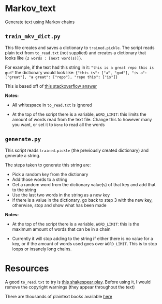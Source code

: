 # Markov_text

Generate text using Markov chains

## `train_mkv_dict.py`

This file creates and saves a dictionary to `trained.pickle`. The script reads plain text from `to_read.txt` (not supplied) and creates a dictionary that looks like `{2 words : [next word(s)]}`.

For example, if the text had this string in it:
`"this is a great repo this is gud"`
the dictionary would look like:
`{"this is": ["a", "gud"], "is a": ["great"], "a great": ["repo"], "repo this": ["is"]}`

This is based off of [this stackoverflow answer](https://stackoverflow.com/a/5307230)

**Notes:**

 - All whitespace in `to_read.txt` is ignored

 - At the top of the script there is a variable, `WORD_LIMIT`: this limits the amount of words read from the text file. Change this to however many you want, or set it to `None` to read all the words

## `generate.py`

This script reads `trained.pickle` (the previously created dictionary) and generate a string.

The steps taken to generate this string are:

 - Pick a random key from the dictionary
 - Add those words to a string
 - Get a random word from the dictionary value(s) of that key and add that to the string
 - Use the last two words in the string as a new key
 - If there is a value in the dictionary, go back to step 3 with the new key, otherwise, stop and show what has been made

**Notes:**

 - At the top of the script there is a variable, `WORD_LIMIT`: this is the maximum amount of words that can be in a chain

 - Currently it will stop adding to the string if either there is no value for a key, or if the amount of words used goes over `WORD_LIMIT`. This is to stop loops or insanely long chains.

# Resources

A good `to_read.txt` to try is [this shakespear play](https://ocw.mit.edu/ans7870/6/6.006/s08/lecturenotes/files/t8.shakespeare.txt). Before using it, I would remove the copyright warnings (they appear throughout the text)

There are thousands of plaintext books available [here](https://www.gutenberg.org/wiki/Main_Page)

